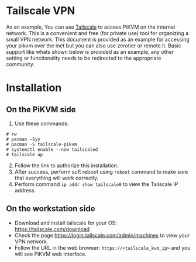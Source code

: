 # Tailscale VPN
As an example, You can use [Tailscale](https://tailscale.com/) to access PiKVM on the internal network. This is a convenient and free (for private use) tool for organizing a small VPN network. This document is provided as an example for accessing your pikvm over the inet but you can also use zerotier or remote.it. Basic support like whats shown below is provided as an example, any other setting or functionality needs to be redirected to the appropriate community.

# Installation
## On the PiKVM side
1. Use these commands:
  ```
  # rw
  # pacman -Syy
  # pacman -S tailscale-pikvm
  # systemctl enable --now tailscaled
  # tailscale up
  ```
2. Follow the link to authorize this installation.
3. After success, perform soft reboot using `reboot` command to make sure that everything will work correctly.
4. Perform command `ip addr show tailscale0` to view the Tailscale IP address.

## On the workstation side
* Download and install tailscale for your OS: https://tailscale.com/download
* Check the page https://login.tailscale.com/admin/machines to view your VPN network.
* Follow the URL in the web browser: `https://<tailscale_kvm_ip>` and you will see PiKVM web interface.
